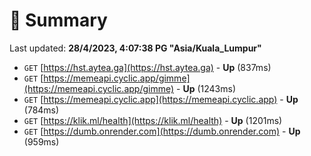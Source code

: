 # 📖 Summary
Last updated: **28/4/2023, 4:07:38 PG "Asia/Kuala_Lumpur"**

- `GET` [https://hst.aytea.ga](https://hst.aytea.ga) - **Up** (837ms)
- `GET` [https://memeapi.cyclic.app/gimme](https://memeapi.cyclic.app/gimme) - **Up** (1243ms)
- `GET` [https://memeapi.cyclic.app](https://memeapi.cyclic.app) - **Up** (784ms)
- `GET` [https://klik.ml/health](https://klik.ml/health) - **Up** (1201ms)
- `GET` [https://dumb.onrender.com](https://dumb.onrender.com) - **Up** (959ms)
